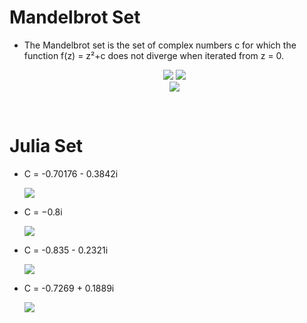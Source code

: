 # Mandelbrot Set

- The Mandelbrot set is the set of complex numbers c for which the function f(z) = z²+c does not diverge when iterated from z = 0.

  <p align="center">
  <image src="assets/M2.png"/>
  <image src="assets/M1.png"/>
  <br>
    <image src="assets/M3.png"/>
    </p>
  <br>

# Julia Set

- C = -0.70176 - 0.3842i
    <p>
    <image src="assets/J1.png"/>
    </p>

- C = −0.8i

    <p>
    <image src="assets/J2.png"/>
    </p>

- C = -0.835 - 0.2321i

    <p>
    <image src="assets/J3.png"/>
    </p>

- C = -0.7269 + 0.1889i

    <p>
    <image src="assets/J4.png"/>
    </p>
